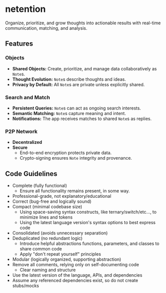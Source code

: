 # netention

Organize, prioritize, and grow thoughts into actionable results with real-time communication, matching, and analysis.

## Features

### Objects

- **Shared Objects:** Create, prioritize, and manage data collaboratively as `Note`s.
- **Thought Evolution:** `Note`s describe thoughts and ideas.
- **Privacy by Default:** All `Note`s are private unless explicitly shared.

### Search and Match

- **Persistent Queries:** `Note`s can act as ongoing search interests.
- **Semantic Matching:** `Note`s capture meaning and intent.
- **Notifications:** The app receives matches to shared `Note`s as replies.

### P2P Network

- **Decentralized**
- **Secure**
    - End-to-end encryption protects private data.
    - Crypto-signing ensures `Note` integrity and provenance.

## Code Guidelines

- Complete (fully functional)
    - Ensure all functionality remains present, in some way.
- Professional-grade, not explanatory/educational
- Correct (bug-free and logically sound)
- Compact (minimal codebase size)
    - Using space-saving syntax constructs, like ternary/switch/etc..., to minimize lines and tokens
    - Using the latest language version's syntax options to best express code
- Consolidated (avoids unnecessary separation)
- Deduplicated (no redundant logic)
    - Introduce helpful abstractions functions, parameters, and classes to share common code
    - Apply "don't repeat yourself" principles
- Modular (logically organized, supporting abstraction)
- Remove all comments, relying only on self-documenting code
    - Clear naming and structure
- Use the latest version of the language, APIs, and dependencies
- Assume any referenced dependencies exist, so do not create stubs/mocks
